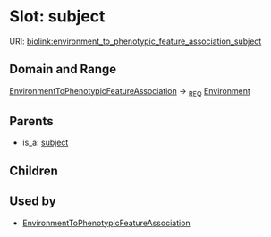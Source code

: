 
# Slot: subject




URI: [biolink:environment_to_phenotypic_feature_association_subject](https://w3id.org/biolink/vocab/environment_to_phenotypic_feature_association_subject)

## Domain and Range

[EnvironmentToPhenotypicFeatureAssociation](EnvironmentToPhenotypicFeatureAssociation.md) ->  <sub>REQ</sub> [Environment](Environment.md)

## Parents

 *  is_a: [subject](subject.md)

## Children


## Used by

 * [EnvironmentToPhenotypicFeatureAssociation](EnvironmentToPhenotypicFeatureAssociation.md)
